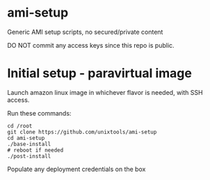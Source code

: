 ami-setup
=========

Generic AMI setup scripts, no secured/private content

DO NOT commit any access keys since this repo is public.

Initial setup - paravirtual image
=================================

Launch amazon linux image in whichever flavor is needed, with SSH access.

Run these commands:

	cd /root
	git clone https://github.com/unixtools/ami-setup
	cd ami-setup
	./base-install
	# reboot if needed
	./post-install

Populate any deployment credentials on the box
